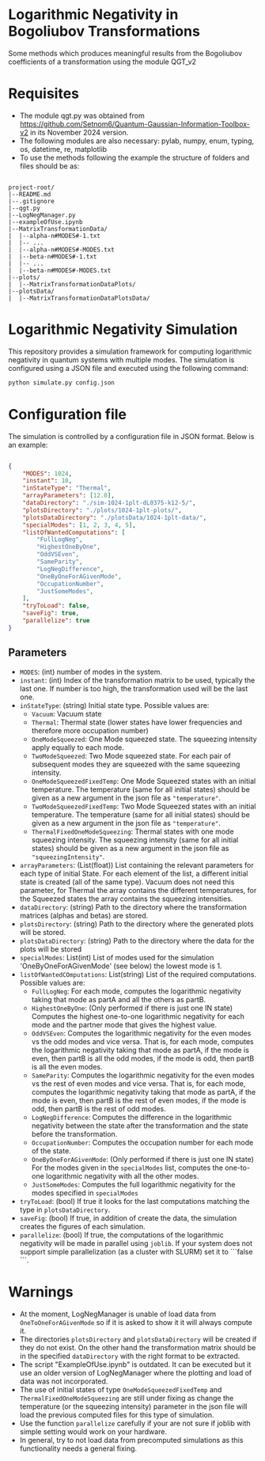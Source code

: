 # Logarithmic Negativity in Bogoliubov Transformations
 Some methods which produces meaningful results from the Bogoliubov coefficients of a transformation using the module QGT_v2 

# Requisites

- The module qgt.py was obtained from https://github.com/Setnom6/Quantum-Gaussian-Information-Toolbox-v2 in its November 2024 version.
- The following modules are also necessary: pylab, numpy, enum, typing, os, datetime, re, matplotlib
- To use the methods following the example the structure of folders and files should be as:

```plaintext

project-root/
|--README.md
|--.gitignore
|--qgt.py
|--LogNegManager.py
|--exampleOfUse.ipynb
|--MatrixTransformationData/
|  |--alpha-n#MODES#-1.txt
|  |-- ...
|  |--alpha-n#MODES#-MODES.txt
|  |--beta-n#MODES#-1.txt
|  |-- ...
|  |--beta-n#MODES#-MODES.txt
|--plots/
|  |--MatrixTransformationDataPlots/
|--plotsData/
|  |--MatrixTransformationDataPlotsData/

```
# Logarithmic Negativity Simulation

This repository provides a simulation framework for computing logarithmic negativity in quantum systems with multiple modes. The simulation is configured using a JSON file and executed using the following command:


```sh
python simulate.py config.json
```

# Configuration file

The simulation is controlled by a configuration file in JSON format. Below is an example:

```json

{
    "MODES": 1024,
    "instant": 10,
    "inStateType": "Thermal",
    "arrayParameters": [12.0],
    "dataDirectory": "./sim-1024-1plt-dL0375-k12-5/",
    "plotsDirectory": "./plots/1024-1plt-plots/",
    "plotsDataDirectory": "./plotsData/1024-1plt-data/",
    "specialModes": [1, 2, 3, 4, 5],
    "listOfWantedComputations": [
        "FullLogNeg",
        "HighestOneByOne",
        "OddVSEven",
        "SameParity",
        "LogNegDifference",
        "OneByOneForAGivenMode",
        "OccupationNumber",
        "JustSomeModes",
    ],
    "tryToLoad": false,
    "saveFig": true,
    "parallelize": true
}
```

## Parameters

- ```MODES```: (int) number of modes in the system.
- ```instant```: (int) Index of the transformation matrix to be used, typically the last one. If number is too high, the transformation used will be the last one.
- ```inStateType```: (string) Initial state type. Possible values are:
  - ```Vacuum```: Vacuum state
  - ```Thermal```: Thermal state (lower states have lower frequencies and therefore more occupation number)
  - ```OneModeSqueezed```: One Mode squeezed state. The squeezing intensity apply equally to each mode.
  - ```TwoModeSqueezed```: Two Mode squeezed state. For each pair of subsequent modes they are squeezed with the same squeezing intensity.
  - ```OneModeSqueezedFixedTemp```: One Mode Squeezed states with an initial temperature. The temperature (same for all initial states) should be given as a new argument in the json file as ```"temperature"```.
  - ```TwoModeSqueezedFixedTemp```: Two Mode Squeezed states with an initial temperature. The temperature (same for all initial states) should be given as a new argument in the json file as ```"temperature"```.
  - ```ThermalFixedOneModeSqueezing```: Thermal states with one mode squeezing intensity. The squeezing intensity (same for all initial states) should be given as a new argument in the json file as ```"squeezingIntensity"```.
- ```arrayParameters```: (List(float)) List containing the relevant parameters for each type of initial State. For each element of the list, a different initial state is created (all of the same type). Vacuum does not need this parameter, for Thermal the array contains the different temperatures, for the Squeezed states the array contains the squeezing intensities.
- ```dataDirectory```: (string) Path to the directory where the transformation matrices (alphas and betas) are stored.
- ```plotsDirectory```: (string) Path to the directory where the generated plots will be stored.
- ```plotsDataDirectory```: (string) Path to the directory where the data for the plots will be stored
- ```specialModes```: List(int) List of modes used for the simulation 'OneByOneForAGivenMode' (see below) the lowest mode is $1$.
- ```listOfWantedCOmputations```: List(string) List of the required computations. Possible values are:
    - ```FullLogNeg```: For each mode, computes the logarithmic negativity taking that mode as partA and all the others as partB.
    - ```HighestOneByOne```: (Only performed if there is just one IN state) Computes the highest one-to-one logarithmic negativity for each mode and the partner mode that gives the highest value.
    - ```OddVSEven```: Computes the logarithmic negativity for the even modes vs the odd modes and vice versa. That is, for each mode, computes the logarithmic negativity taking that mode as partA, if the mode is even, then partB is all the odd modes, if the mode is odd, then partB is all the even modes. 
    - ```SameParity```: Computes the logarithmic negativity for the even modes vs the rest of even modes and vice versa. That is, for each mode, computes the logarithmic negativity taking that mode as partA, if the mode is even, then partB is the rest of even modes, if the mode is odd, then partB is the rest of odd modes. 
    - ```LogNegDifference```: Computes the difference in the logarithmic negativity between the state after the transformation and the state before the transformation.
    - ```OccupationNumber```: Computes the occupation number for each mode of the state.
    - ```OneByOneForAGivenMode```: (Only performed if there is just one IN state) For the modes given in the ```specialModes``` list, computes the one-to-one logarithmic negativity with all the other modes.
    - ```JustSomeModes```: Computes the full logarithmic negativity for the modes specified in ```specialModes```
- ```tryToLoad```: (bool) If true it looks for the last computations matching the type in ```plotsDataDirectory```.
- ```saveFig```: (bool) If true, in addition of create the data, the simulation creates the figures of each simulation.
- ```parallelize```: (bool) If true, the computations of the logarithmic negativity will be made in parallel using ```joblib```. If your system does not support simple parallelization (as a cluster with SLURM) set it to ```false´´´.

# Warnings

- At the moment, LogNegManager is unable of load data from ```OneToOneForAGivenMode``` so if it is asked to show it it will always compute it.
- The directories ```plotsDirectory``` and ```plotsDataDirectory``` will be created if they do not exist. On the other hand the transformation matrix should be in the specified ```dataDirectory``` with the right format to be extracted.
- The script "ExampleOfUse.ipynb" is outdated. It can be executed but it use an older version of LogNegManager where the plotting and load of data was not incorporated.
- The use of initial states of type ```OneModeSqueezedFixedTemp``` and ```ThermalFixedOneModeSqueezing``` are still under fixing as change the temperature (or the squeezing intensity) parameter in the json file will load the previous computed files for this type of simulation.
- Use the function ```parallelize``` carefully if your are not sure if joblib with simple setting would work on your hardware.
- In general, try to not load data from precomputed simulations as this functionality needs a general fixing.
